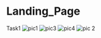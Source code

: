 # Landing_Page
Task1
![pic1](https://github.com/Sammyk69/Landing_Page/assets/109960770/950682c2-b0aa-4fcd-9951-ee06bb27e1cf)
![pic3](https://github.com/Sammyk69/Landing_Page/assets/109960770/fb5aceb1-ee4d-450b-8f86-7ad8613a6b1a)
![pic4](https://github.com/Sammyk69/Landing_Page/assets/109960770/dd5a145e-1351-4033-a404-2fb0d8b98be5)
![pic 2](https://github.com/Sammyk69/Landing_Page/assets/109960770/14c3b2b1-1c24-489d-aa6d-e4cc47295a5a)
